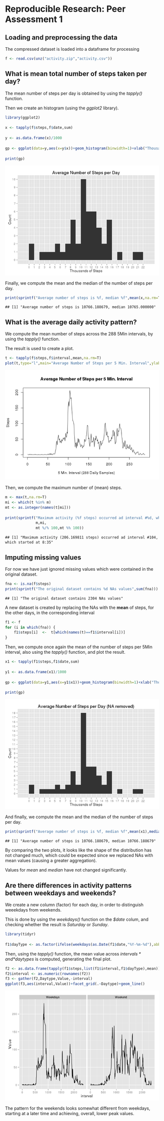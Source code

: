 # Reproducible Research: Peer Assessment 1


## Loading and preprocessing the data

The compressed dataset is loaded into a dataframe for processing


```r
f <- read.csv(unz("activity.zip","activity.csv"))
```

## What is mean total number of steps taken per day?

The mean number of steps per day is obtained by using the *tapply()* function.

Then we create an histogram (using the *ggplot2* library).


```r
library(ggplot2)

x <- tapply(f$steps,f$date,sum)

y <- as.data.frame(x)/1000

gp <- ggplot(data=y,aes(x=y$x))+geom_histogram(binwidth=1)+xlab("Thousands of Steps")+ylab("Count")+ggtitle("Average Number of Steps per Day")+scale_x_continuous(breaks=seq(0,max(y$x,na.rm=T)+1,1))+scale_y_continuous(breaks=seq(0,sum(!is.na(x)),1))

print(gp)
```

![](PA1_template_files/figure-html/unnamed-chunk-2-1.png) 

Finally, we compute the mean and the median of the number of steps per day.


```r
print(sprintf("Average number of steps is %f, median %f",mean(x,na.rm=T),median(x,na.rm=T)))
```

```
## [1] "Average number of steps is 10766.188679, median 10765.000000"
```

## What is the average daily activity pattern?

We compute the mean number of steps across the 288 5Min intervals, by using the *tapply()* function.

The result is used to create a plot.


```r
t <- tapply(f$steps,f$interval,mean,na.rm=T)
plot(t,type="l",main="Average Number of Steps per 5 Min. Interval",ylab="Steps",xlab="5 Min. Interval (288 Daily Samples)")
```

![](PA1_template_files/figure-html/unnamed-chunk-4-1.png) 

Then, we compute the maximum number of (mean) steps.

```r
m <- max(t,na.rm=T)
mi <- which(t %in% m)
mt <- as.integer(names(t[mi]))

print(sprintf("Maximum activity (%f steps) occurred ad interval #%d, which started at %d:%d",
              m,mi,
              mt %/% 100,mt %% 100))
```

```
## [1] "Maximum activity (206.169811 steps) occurred ad interval #104, which started at 8:35"
```


## Imputing missing values
For now we have just ignored missing values which were contained in the original dataset.


```r
fna <- is.na(f$steps)
print(sprintf("The original dataset contains %d NAs values",sum(fna)))
```

```
## [1] "The original dataset contains 2304 NAs values"
```

A new dataset is created by replacing the NAs with the **mean** of steps, for the other days, in the corresponding interval



```r
f1 <- f
for (i in which(fna)) {
    f1$steps[i]  <-  t[which(names(t)==f1$interval[i])]
}
```

Then, we compute once again the mean of the number of steps per 5Min interval, also using the *tapply()* function, and plot the result.


```r
x1 <- tapply(f1$steps,f1$date,sum)

y1 <- as.data.frame(x1)/1000

gp <- ggplot(data=y1,aes(x=y1$x1))+geom_histogram(binwidth=1)+xlab("Thousands of Steps")+ylab("Count")+ggtitle("Average Number of Steps per Day (NA removed)")+scale_x_continuous(breaks=seq(0,max(y1$x1,na.rm=T)+1,1))+scale_y_continuous(breaks=seq(0,sum(!is.na(x1)),1))

print(gp)
```

![](PA1_template_files/figure-html/unnamed-chunk-8-1.png) 

And finally, we compute the mean and the median of the number of steps per day.


```r
print(sprintf("Average number of steps is %f, median %f",mean(x1),median(x1)))
```

```
## [1] "Average number of steps is 10766.188679, median 10766.188679"
```

By comparing the two plots, it looks like the shape of the distribution has not changed much, which could be expected since we replaced NAs with mean values (causing a greater aggregation).

Values for *mean* and *median* have not changed significantly.

## Are there differences in activity patterns between weekdays and weekends?

We create a new column (factor) for each day, in order to distinguish weeekdays from weekends. 

This is done by using the *weekdays()* function on the *$date* colum, and checking whether the result is *Saturday* or *Sunday*.


```r
library(tidyr)

f1$dayType <- as.factor(ifelse(weekdays(as.Date(f1$date,"%Y-%m-%d"),abbreviate=F) %in% c("Saturday","Sunday"),"Weekend","Weekdays"))
```

Then, using the *tapply()* function, the mean value across *$intervals* and *$daytypes* is computed, generating the final plot.


```r
f2 <- as.data.frame(tapply(f1$steps,list(f1$interval,f1$dayType),mean))
f2$interval <- as.numeric(rownames(f2))
f3 <- gather(f2,Daytype,Value,-interval)
ggplot(f3,aes(interval,Value))+facet_grid(.~Daytype)+geom_line()
```

![](PA1_template_files/figure-html/unnamed-chunk-11-1.png) 

The pattern for the weekends looks somewhat different from weekdays, starting at a later time and achieving, overall, lower peak values.

